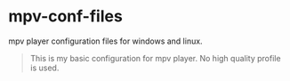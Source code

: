 # mpv-conf-files
mpv player configuration files for windows and linux.
> This is my basic configuration for mpv player.
No high quality profile is used.
